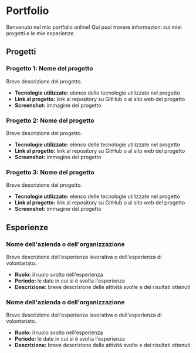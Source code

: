 # Portfolio

Benvenuto nel mio portfolio online! Qui puoi trovare informazioni sui miei progetti e le mie esperienze.

## Progetti

### Progetto 1: Nome del progetto

Breve descrizione del progetto.

- **Tecnologie utilizzate:** elenco delle tecnologie utilizzate nel progetto
- **Link al progetto:** link al repository su GitHub o al sito web del progetto
- **Screenshot:** immagine del progetto

### Progetto 2: Nome del progetto

Breve descrizione del progetto.

- **Tecnologie utilizzate:** elenco delle tecnologie utilizzate nel progetto
- **Link al progetto:** link al repository su GitHub o al sito web del progetto
- **Screenshot:** immagine del progetto

### Progetto 3: Nome del progetto

Breve descrizione del progetto.

- **Tecnologie utilizzate:** elenco delle tecnologie utilizzate nel progetto
- **Link al progetto:** link al repository su GitHub o al sito web del progetto
- **Screenshot:** immagine del progetto

## Esperienze

### Nome dell'azienda o dell'organizzazione

Breve descrizione dell'esperienza lavorativa o dell'esperienza di volontariato.

- **Ruolo:** il ruolo svolto nell'esperienza
- **Periodo:** le date in cui si è svolta l'esperienza
- **Descrizione:** breve descrizione delle attività svolte e dei risultati ottenuti

### Nome dell'azienda o dell'organizzazione

Breve descrizione dell'esperienza lavorativa o dell'esperienza di volontariato.

- **Ruolo:** il ruolo svolto nell'esperienza
- **Periodo:** le date in cui si è svolta l'esperienza
- **Descrizione:** breve descrizione delle attività svolte e dei risultati ottenuti
